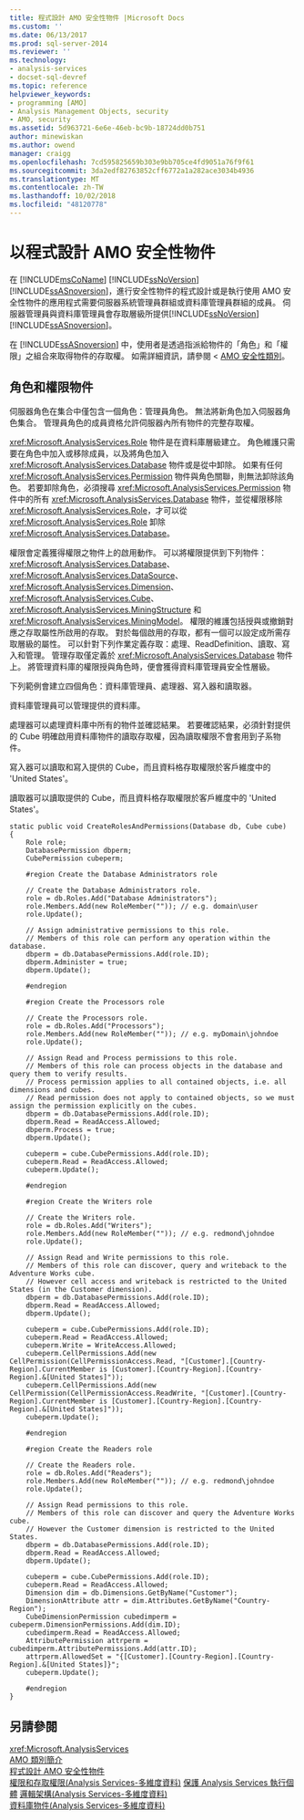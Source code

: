 ```yaml
---
title: 程式設計 AMO 安全性物件 |Microsoft Docs
ms.custom: ''
ms.date: 06/13/2017
ms.prod: sql-server-2014
ms.reviewer: ''
ms.technology:
- analysis-services
- docset-sql-devref
ms.topic: reference
helpviewer_keywords:
- programming [AMO]
- Analysis Management Objects, security
- AMO, security
ms.assetid: 5d963721-6e6e-46eb-bc9b-18724dd0b751
author: minewiskan
ms.author: owend
manager: craigg
ms.openlocfilehash: 7cd595825659b303e9bb705ce4fd9051a76f9f61
ms.sourcegitcommit: 3da2edf82763852cff6772a1a282ace3034b4936
ms.translationtype: MT
ms.contentlocale: zh-TW
ms.lasthandoff: 10/02/2018
ms.locfileid: "48120778"
---
```

# <a name="programming-amo-security-objects"></a>以程式設計 AMO 安全性物件
  在  [!INCLUDE[msCoName](../../../includes/msconame-md.md)] [!INCLUDE[ssNoVersion](../../../includes/ssnoversion-md.md)] [!INCLUDE[ssASnoversion](../../../includes/ssasnoversion-md.md)]，進行安全性物件的程式設計或是執行使用 AMO 安全性物件的應用程式需要伺服器系統管理員群組或資料庫管理員群組的成員。 伺服器管理員與資料庫管理員會存取層級所提供[!INCLUDE[ssNoVersion](../../../includes/ssnoversion-md.md)] [!INCLUDE[ssASnoversion](../../../includes/ssasnoversion-md.md)]。  
  
 在 [!INCLUDE[ssASnoversion](../../../includes/ssasnoversion-md.md)] 中，使用者是透過指派給物件的「角色」和「權限」之組合來取得物件的存取權。 如需詳細資訊，請參閱 < [AMO 安全性類別](amo-security-classes.md)。  
  
## <a name="role-and-permission-objects"></a>角色和權限物件  
 伺服器角色在集合中僅包含一個角色：管理員角色。 無法將新角色加入伺服器角色集合。 管理員角色的成員資格允許伺服器內所有物件的完整存取權。  
  
 <xref:Microsoft.AnalysisServices.Role> 物件是在資料庫層級建立。 角色維護只需要在角色中加入或移除成員，以及將角色加入 <xref:Microsoft.AnalysisServices.Database> 物件或是從中卸除。 如果有任何 <xref:Microsoft.AnalysisServices.Permission> 物件與角色關聯，則無法卸除該角色。 若要卸除角色，必須搜尋 <xref:Microsoft.AnalysisServices.Permission> 物件中的所有 <xref:Microsoft.AnalysisServices.Database> 物件，並從權限移除 <xref:Microsoft.AnalysisServices.Role>，才可以從 <xref:Microsoft.AnalysisServices.Role> 卸除 <xref:Microsoft.AnalysisServices.Database>。  
  
 權限會定義獲得權限之物件上的啟用動作。 可以將權限提供到下列物件：<xref:Microsoft.AnalysisServices.Database>、<xref:Microsoft.AnalysisServices.DataSource>、<xref:Microsoft.AnalysisServices.Dimension>、<xref:Microsoft.AnalysisServices.Cube>、<xref:Microsoft.AnalysisServices.MiningStructure> 和 <xref:Microsoft.AnalysisServices.MiningModel>。 權限的維護包括授與或撤銷對應之存取屬性所啟用的存取。 對於每個啟用的存取，都有一個可以設定成所需存取層級的屬性。 可以針對下列作業定義存取：處理、ReadDefinition、讀取、寫入和管理。 管理存取僅定義於 <xref:Microsoft.AnalysisServices.Database> 物件上。 將管理資料庫的權限授與角色時，便會獲得資料庫管理員安全性層級。  
  
 下列範例會建立四個角色：資料庫管理員、處理器、寫入器和讀取器。  
  
 資料庫管理員可以管理提供的資料庫。  
  
 處理器可以處理資料庫中所有的物件並確認結果。 若要確認結果，必須針對提供的 Cube 明確啟用資料庫物件的讀取存取權，因為讀取權限不會套用到子系物件。  
  
 寫入器可以讀取和寫入提供的 Cube，而且資料格存取權限於客戶維度中的 'United States'。  
  
 讀取器可以讀取提供的 Cube，而且資料格存取權限於客戶維度中的 'United States'。  
  
```  
static public void CreateRolesAndPermissions(Database db, Cube cube)  
{  
    Role role;  
    DatabasePermission dbperm;  
    CubePermission cubeperm;  
  
    #region Create the Database Administrators role  
  
    // Create the Database Administrators role.  
    role = db.Roles.Add("Database Administrators");  
    role.Members.Add(new RoleMember("")); // e.g. domain\user  
    role.Update();  
  
    // Assign administrative permissions to this role.  
    // Members of this role can perform any operation within the database.  
    dbperm = db.DatabasePermissions.Add(role.ID);  
    dbperm.Administer = true;  
    dbperm.Update();  
  
    #endregion  
  
    #region Create the Processors role  
  
    // Create the Processors role.  
    role = db.Roles.Add("Processors");  
    role.Members.Add(new RoleMember("")); // e.g. myDomain\johndoe  
    role.Update();  
  
    // Assign Read and Process permissions to this role.  
    // Members of this role can process objects in the database and query them to verify results.  
    // Process permission applies to all contained objects, i.e. all dimensions and cubes.  
    // Read permission does not apply to contained objects, so we must assign the permission explicitly on the cubes.  
    dbperm = db.DatabasePermissions.Add(role.ID);  
    dbperm.Read = ReadAccess.Allowed;  
    dbperm.Process = true;  
    dbperm.Update();  
  
    cubeperm = cube.CubePermissions.Add(role.ID);  
    cubeperm.Read = ReadAccess.Allowed;  
    cubeperm.Update();  
  
    #endregion  
  
    #region Create the Writers role  
  
    // Create the Writers role.  
    role = db.Roles.Add("Writers");  
    role.Members.Add(new RoleMember("")); // e.g. redmond\johndoe  
    role.Update();  
  
    // Assign Read and Write permissions to this role.  
    // Members of this role can discover, query and writeback to the Adventure Works cube.  
    // However cell access and writeback is restricted to the United States (in the Customer dimension).  
    dbperm = db.DatabasePermissions.Add(role.ID);  
    dbperm.Read = ReadAccess.Allowed;  
    dbperm.Update();  
  
    cubeperm = cube.CubePermissions.Add(role.ID);  
    cubeperm.Read = ReadAccess.Allowed;  
    cubeperm.Write = WriteAccess.Allowed;  
    cubeperm.CellPermissions.Add(new CellPermission(CellPermissionAccess.Read, "[Customer].[Country-Region].CurrentMember is [Customer].[Country-Region].[Country-Region].&[United States]"));  
    cubeperm.CellPermissions.Add(new CellPermission(CellPermissionAccess.ReadWrite, "[Customer].[Country-Region].CurrentMember is [Customer].[Country-Region].[Country-Region].&[United States]"));  
    cubeperm.Update();  
  
    #endregion  
  
    #region Create the Readers role  
  
    // Create the Readers role.  
    role = db.Roles.Add("Readers");  
    role.Members.Add(new RoleMember("")); // e.g. redmond\johndoe  
    role.Update();  
  
    // Assign Read permissions to this role.  
    // Members of this role can discover and query the Adventure Works cube.  
    // However the Customer dimension is restricted to the United States.  
    dbperm = db.DatabasePermissions.Add(role.ID);  
    dbperm.Read = ReadAccess.Allowed;  
    dbperm.Update();  
  
    cubeperm = cube.CubePermissions.Add(role.ID);  
    cubeperm.Read = ReadAccess.Allowed;  
    Dimension dim = db.Dimensions.GetByName("Customer");  
    DimensionAttribute attr = dim.Attributes.GetByName("Country-Region");  
    CubeDimensionPermission cubedimperm = cubeperm.DimensionPermissions.Add(dim.ID);  
    cubedimperm.Read = ReadAccess.Allowed;  
    AttributePermission attrperm = cubedimperm.AttributePermissions.Add(attr.ID);  
    attrperm.AllowedSet = "{[Customer].[Country-Region].[Country-Region].&[United States]}";  
    cubeperm.Update();  
  
    #endregion  
}  
```  
  
## <a name="see-also"></a>另請參閱  
 <xref:Microsoft.AnalysisServices>   
 [AMO 類別簡介](amo-classes-introduction.md)   
 [程式設計 AMO 安全性物件](programming-amo-security-objects.md)   
 [權限和存取權限&#40;Analysis Services-多維度資料&#41;](https://msdn.microsoft.com/library/ms174786(v=sql.120).aspx)   
 [保護 Analysis Services 執行個體](https://technet.microsoft.com/library/ms175663\(v=sql.110\).aspx)   
 [邏輯架構&#40;Analysis Services-多維度資料&#41;](../olap-logical/understanding-microsoft-olap-logical-architecture.md)   
 [資料庫物件&#40;Analysis Services-多維度資料&#41;](../olap-logical/database-objects-analysis-services-multidimensional-data.md)  
  
  
